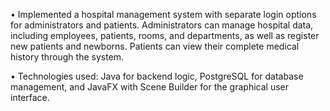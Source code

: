 • Implemented a hospital management system with separate login options for administrators and patients. Administrators can manage hospital data, including employees, patients, rooms, and departments, as well as register new patients and newborns. Patients can view their complete medical history through the system.

• Technologies used: Java for backend logic, PostgreSQL for database management, and JavaFX with Scene Builder for the graphical user interface.
